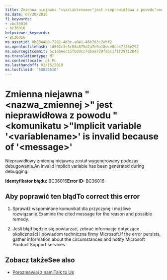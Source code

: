 ```yaml
---
title: Zmienna niejawna "<variablename>"jest nieprawidłowa z powodu"<message>"
ms.date: 07/20/2015
f1_keywords:
- vbc36016
- bc36016
helpviewer_keywords:
- BC36016
ms.assetid: 0b834480-7202-4d3c-a841-46b763c7ebf2
ms.openlocfilehash: 1d502c3e3c08a875d2a7e9af8dce8cb47f36e292
ms.sourcegitcommit: 5c1abeec15fbddcc7dbaa729fabc1f1f29f12045
ms.translationtype: MT
ms.contentlocale: pl-PL
ms.lasthandoff: 03/15/2019
ms.locfileid: "58034510"
---
```

# <a name="implicit-variable-variablename-is-invalid-because-of-message"></a><span data-ttu-id="ed968-102">Zmienna niejawna "\<nazwa_zmiennej >" jest nieprawidłowa z powodu "\<komunikatu >"</span><span class="sxs-lookup"><span data-stu-id="ed968-102">Implicit variable '\<variablename>' is invalid because of '\<message>'</span></span>
<span data-ttu-id="ed968-103">Nieprawidłowy zmienną niejawną został wygenerowany podczas debugowania.</span><span class="sxs-lookup"><span data-stu-id="ed968-103">An invalid implicit variable has been generated during debugging.</span></span>  
  
 <span data-ttu-id="ed968-104">**Identyfikator błędu:** BC36016</span><span class="sxs-lookup"><span data-stu-id="ed968-104">**Error ID:** BC36016</span></span>  
  
## <a name="to-correct-this-error"></a><span data-ttu-id="ed968-105">Aby poprawić ten błąd</span><span class="sxs-lookup"><span data-stu-id="ed968-105">To correct this error</span></span>  
  
1.  <span data-ttu-id="ed968-106">Sprawdź wspominane komunikat dla przyczynę i możliwe rozwiązanie.</span><span class="sxs-lookup"><span data-stu-id="ed968-106">Examine the cited message for the reason and possible remedy.</span></span>  
  
2.  <span data-ttu-id="ed968-107">Jeśli błąd będzie się powtarzać, zebrać informacje dotyczące okoliczności i powiadom techniczna firmy Microsoft.</span><span class="sxs-lookup"><span data-stu-id="ed968-107">If the error persists, gather information about the circumstances and notify Microsoft Product Support services.</span></span>  
  
## <a name="see-also"></a><span data-ttu-id="ed968-108">Zobacz także</span><span class="sxs-lookup"><span data-stu-id="ed968-108">See also</span></span>

- [<span data-ttu-id="ed968-109">Porozmawiaj z nami</span><span class="sxs-lookup"><span data-stu-id="ed968-109">Talk to Us</span></span>](/visualstudio/ide/talk-to-us)
